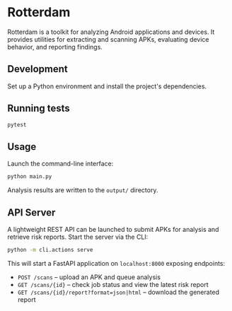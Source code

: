 # Rotterdam

Rotterdam is a toolkit for analyzing Android applications and devices. It provides utilities for extracting and scanning APKs, evaluating device behavior, and reporting findings.

## Development

Set up a Python environment and install the project's dependencies.

## Running tests

```bash
pytest
```

## Usage

Launch the command-line interface:

```bash
python main.py
```

Analysis results are written to the `output/` directory.

## API Server

A lightweight REST API can be launched to submit APKs for analysis and
retrieve risk reports.  Start the server via the CLI:

```bash
python -m cli.actions serve
```

This will start a FastAPI application on `localhost:8000` exposing endpoints:

* `POST /scans` – upload an APK and queue analysis
* `GET /scans/{id}` – check job status and view the latest risk report
* `GET /scans/{id}/report?format=json|html` – download the generated report
